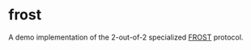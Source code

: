 # frost

A demo implementation of the 2-out-of-2 specialized
[FROST](https://eprint.iacr.org/2020/852) protocol.
